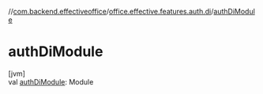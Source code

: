 //[com.backend.effectiveoffice](../../index.md)/[office.effective.features.auth.di](index.md)/[authDiModule](auth-di-module.md)

# authDiModule

[jvm]\
val [authDiModule](auth-di-module.md): Module
